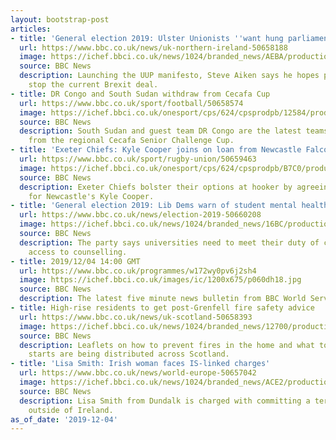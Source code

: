 ```yaml
---
layout: bootstrap-post
articles:
- title: 'General election 2019: Ulster Unionists ''want hung parliament'''
  url: https://www.bbc.co.uk/news/uk-northern-ireland-50658188
  image: https://ichef.bbci.co.uk/news/1024/branded_news/AEBA/production/_110003744_ulsterunionist2019manifesto23.jpg
  source: BBC News
  description: Launching the UUP manifesto, Steve Aiken says he hopes party MPs will
    stop the current Brexit deal.
- title: DR Congo and South Sudan withdraw from Cecafa Cup
  url: https://www.bbc.co.uk/sport/football/50658574
  image: https://ichef.bbci.co.uk/onesport/cps/624/cpsprodpb/12584/production/_110004157_1154401699.jpg
  source: BBC News
  description: South Sudan and guest team DR Congo are the latest teams to with withdraw
    from the regional Cecafa Senior Challenge Cup.
- title: 'Exeter Chiefs: Kyle Cooper joins on loan from Newcastle Falcons'
  url: https://www.bbc.co.uk/sport/rugby-union/50659463
  image: https://ichef.bbci.co.uk/onesport/cps/624/cpsprodpb/B7C0/production/_110004074_kyle_cooper_rex.jpg
  source: BBC News
  description: Exeter Chiefs bolster their options at hooker by agreeing a loan deal
    for Newcastle's Kyle Cooper.
- title: 'General election 2019: Lib Dems warn of student mental health ''crisis'''
  url: https://www.bbc.co.uk/news/election-2019-50660208
  image: https://ichef.bbci.co.uk/news/1024/branded_news/16BC/production/_110002850_mediaitem110002846.jpg
  source: BBC News
  description: The party says universities need to meet their duty of care by guaranteeing
    access to counselling.
- title: 2019/12/04 14:00 GMT
  url: https://www.bbc.co.uk/programmes/w172wy0pv6j2sh4
  image: https://ichef.bbci.co.uk/images/ic/1200x675/p060dh18.jpg
  source: BBC News
  description: The latest five minute news bulletin from BBC World Service.
- title: High-rise residents to get post-Grenfell fire safety advice
  url: https://www.bbc.co.uk/news/uk-scotland-50658393
  image: https://ichef.bbci.co.uk/news/1024/branded_news/12700/production/_110002557_gettyimages-175431684.jpg
  source: BBC News
  description: Leaflets on how to prevent fires in the home and what to do if one
    starts are being distributed across Scotland.
- title: 'Lisa Smith: Irish woman faces IS-linked charges'
  url: https://www.bbc.co.uk/news/world-europe-50657042
  image: https://ichef.bbci.co.uk/news/1024/branded_news/ACE2/production/_109985244_lisasmithbbc.jpg
  source: BBC News
  description: Lisa Smith from Dundalk is charged with committing a terrorist offence
    outside of Ireland.
as_of_date: '2019-12-04'
---
```


